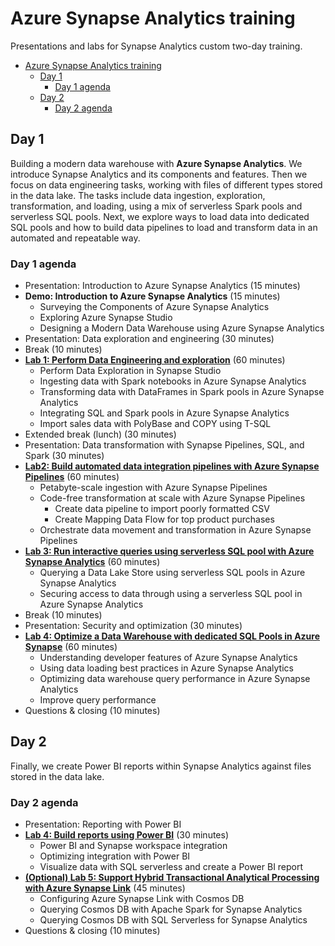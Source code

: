 # Azure Synapse Analytics training

Presentations and labs for Synapse Analytics custom two-day training.

- [Azure Synapse Analytics training](#azure-synapse-analytics-training)
  - [Day 1](#day-1)
    - [Day 1 agenda](#day-1-agenda)
  - [Day 2](#day-2)
    - [Day 2 agenda](#day-2-agenda)

## Day 1

Building a modern data warehouse with **Azure Synapse Analytics**. We introduce Synapse Analytics and its components and features. Then we focus on data engineering tasks, working with files of different types stored in the data lake. The tasks include data ingestion, exploration, transformation, and loading, using a mix of serverless Spark pools and serverless SQL pools. Next, we explore ways to load data into dedicated SQL pools and how to build data pipelines to load and transform data in an automated and repeatable way.
### Day 1 agenda

- Presentation: Introduction to Azure Synapse Analytics (15 minutes)
- **Demo: Introduction to Azure Synapse Analytics** (15 minutes)
  - Surveying the Components of Azure Synapse Analytics
  - Exploring Azure Synapse Studio
  - Designing a Modern Data Warehouse using Azure Synapse Analytics
- Presentation: Data exploration and engineering (30 minutes)
- Break (10 minutes)
- [**Lab 1: Perform Data Engineering and exploration**](labs/day1/lab1/README.md) (60 minutes)
  - Perform Data Exploration in Synapse Studio
  - Ingesting data with Spark notebooks in Azure Synapse Analytics
  - Transforming data with DataFrames in Spark pools in Azure Synapse Analytics
  - Integrating SQL and Spark pools in Azure Synapse Analytics
  - Import sales data with PolyBase and COPY using T-SQL
- Extended break (lunch) (30 minutes)
- Presentation: Data transformation with Synapse Pipelines, SQL, and Spark (30 minutes)
- [**Lab2: Build automated data integration pipelines with Azure Synapse Pipelines**](labs/day2/lab2/README.md) (60 minutes)
  - Petabyte-scale ingestion with Azure Synapse Pipelines
  - Code-free transformation at scale with Azure Synapse Pipelines
    - Create data pipeline to import poorly formatted CSV
    - Create Mapping Data Flow for top product purchases
  - Orchestrate data movement and transformation in Azure Synapse Pipelines
- [**Lab 3: Run interactive queries using serverless SQL pool with Azure Synapse Analytics**](labs/day1/lab3/README.md) (60 minutes)
  - Querying a Data Lake Store using serverless SQL pools in Azure Synapse Analytics
  - Securing access to data through using a serverless SQL pool in Azure Synapse Analytics
- Break (10 minutes)
- Presentation: Security and optimization (30 minutes)
- [**Lab 4: Optimize a Data Warehouse with dedicated SQL Pools in Azure Synapse**](labs/day1/lab4/README.md) (60 minutes)
  - Understanding developer features of Azure Synapse Analytics
  - Using data loading best practices in Azure Synapse Analytics
  - Optimizing data warehouse query performance in Azure Synapse Analytics
  - Improve query performance
- Questions & closing (10 minutes)

## Day 2

Finally, we create Power BI reports within Synapse Analytics against files stored in the data lake.

### Day 2 agenda

- Presentation: Reporting with Power BI
- [**Lab 4: Build reports using Power BI**](labs/day2/lab4/README.md) (30 minutes)
  - Power BI and Synapse workspace integration
  - Optimizing integration with Power BI
  - Visualize data with SQL serverless and create a Power BI report
- [**(Optional) Lab 5: Support Hybrid Transactional Analytical Processing with Azure Synapse Link**](labs/day2/lab5/README.md) (45 minutes)
  - Configuring Azure Synapse Link with Cosmos DB
  - Querying Cosmos DB with Apache Spark for Synapse Analytics
  - Querying Cosmos DB with SQL Serverless for Synapse Analytics
- Questions & closing (10 minutes)

